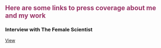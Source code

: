 <h2> <span style="color: #993366;">Here are some links to press coverage about me and my work</span> </h2>

<h3>Interview with The Female Scientist </h3> <a href="https://thefemalescientist.com/portrait/andrea-paz/826/meet-andrea-paz-a-biologist-focusing-on-species-distributions-and-diversity-in-neotropical-amphibians/">View</a>


